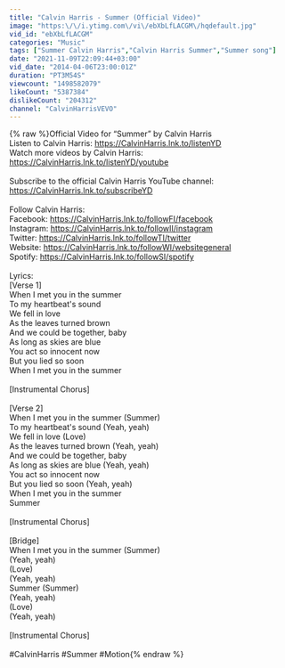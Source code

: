 ```yaml
---
title: "Calvin Harris - Summer (Official Video)"
image: "https:\/\/i.ytimg.com\/vi\/ebXbLfLACGM\/hqdefault.jpg"
vid_id: "ebXbLfLACGM"
categories: "Music"
tags: ["Summer Calvin Harris","Calvin Harris Summer","Summer song"]
date: "2021-11-09T22:09:44+03:00"
vid_date: "2014-04-06T23:00:01Z"
duration: "PT3M54S"
viewcount: "1498582079"
likeCount: "5387384"
dislikeCount: "204312"
channel: "CalvinHarrisVEVO"
---
```

{% raw %}Official Video for “Summer” by Calvin Harris<br />Listen to Calvin Harris: <a rel="nofollow" target="blank" href="https://CalvinHarris.lnk.to/listenYD">https://CalvinHarris.lnk.to/listenYD</a><br />Watch more videos by Calvin Harris: <a rel="nofollow" target="blank" href="https://CalvinHarris.lnk.to/listenYD/youtube">https://CalvinHarris.lnk.to/listenYD/youtube</a><br /><br />Subscribe to the official Calvin Harris YouTube channel: <a rel="nofollow" target="blank" href="https://CalvinHarris.lnk.to/subscribeYD">https://CalvinHarris.lnk.to/subscribeYD</a><br /><br />Follow Calvin Harris:<br />Facebook: <a rel="nofollow" target="blank" href="https://CalvinHarris.lnk.to/followFI/facebook">https://CalvinHarris.lnk.to/followFI/facebook</a><br />Instagram: <a rel="nofollow" target="blank" href="https://CalvinHarris.lnk.to/followII/instagram">https://CalvinHarris.lnk.to/followII/instagram</a><br />Twitter: <a rel="nofollow" target="blank" href="https://CalvinHarris.lnk.to/followTI/twitter">https://CalvinHarris.lnk.to/followTI/twitter</a><br />Website: <a rel="nofollow" target="blank" href="https://CalvinHarris.lnk.to/followWI/websitegeneral">https://CalvinHarris.lnk.to/followWI/websitegeneral</a><br />Spotify: <a rel="nofollow" target="blank" href="https://CalvinHarris.lnk.to/followSI/spotify">https://CalvinHarris.lnk.to/followSI/spotify</a><br /><br />Lyrics:<br />[Verse 1]<br />When I met you in the summer<br />To my heartbeat's sound<br />We fell in love<br />As the leaves turned brown<br />And we could be together, baby<br />As long as skies are blue<br />You act so innocent now<br />But you lied so soon<br />When I met you in the summer<br /><br />[Instrumental Chorus]<br /><br />[Verse 2]<br />When I met you in the summer (Summer)<br />To my heartbeat's sound (Yeah, yeah)<br />We fell in love (Love)<br />As the leaves turned brown (Yeah, yeah)<br />And we could be together, baby<br />As long as skies are blue (Yeah, yeah)<br />You act so innocent now<br />But you lied so soon (Yeah, yeah)<br />When I met you in the summer<br />Summer<br /><br />[Instrumental Chorus]<br /><br />[Bridge]<br />When I met you in the summer (Summer)<br />(Yeah, yeah)<br />(Love)<br />(Yeah, yeah)<br />Summer (Summer)<br />(Yeah, yeah)<br />(Love)<br />(Yeah, yeah)<br /><br />[Instrumental Chorus]<br /><br />#CalvinHarris #Summer #Motion{% endraw %}
